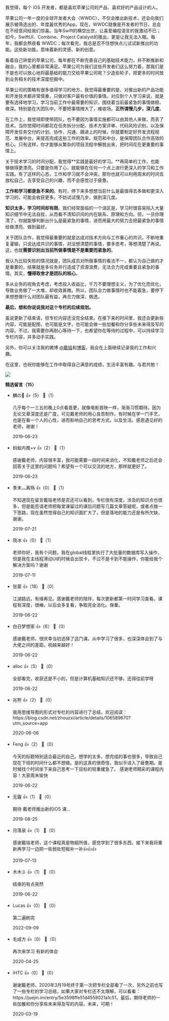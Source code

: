 我觉得，每个 iOS 开发者，都是喜欢苹果公司的产品、喜欢好的产品设计的人。

苹果公司一年一度的全球开发者大会（WWDC），不仅会推出新技术，还会向我们展示被筛选出的、年度最优秀的App。现在，WWDC就像是开发者的节日，总会在不经意间给我们惊喜。当年Swift的横空出世，让喜爱编程语言的我激动不已；如今，SwiftUI、Combine、Project Catalyst的推出，更是让我无法入眠。每年，我都会熬夜看 WWDC；每次看完，我总是忍不住想快点儿试试新推出的功能。这些新功能，意味着新的灵感、新的创意。

看着自己钟爱的苹果公司，每年都在不断完善自己的基础技术能力，并不断推新和融合，我的心里都非常满足。苹果公司为我们这些开发者们这么努力着，那我们是不是也可以放心地将最基础的能力交给苹果公司呢？少造些轮子，把更多的时间放到业务相关的技术深度挖掘中。

苹果公司的策略有很多值得学习的地方，我觉得最重要的是，对推出新的产品功能和开发技术都非常慎重，只做对客户最有价值的事情。对应到个人学习来说，就是要有选择地学习，学习当前工作中最需要的知识，围绕着当前最紧急的事情做稳、做深。特别是在大团队中，不要把事情摊大了，难收场。**正所谓慢几步，深几度**。

在工作上，我觉得即使带团队，也不要因为事情实施都可以由其他人来做，而丢了技术。当你觉得时间都花在任务拆分分配、技术方案评审、代码风险识别，以及保障开发任务交付的计划、协作、沟通、跟进上的时候，你就要制定好开发流程规范、发展中台，来提高完成这些工作的效率。规范和中台，是保障团队合作高效的核心。只有这样，你才能够从繁杂的项目流程中解脱出来，把时间花在更重要的事情上。

关于技术学习的时间分配，我觉得**实践是最好的学习。**再简单的工作，也能够做得更漂亮。只要是你用了心，就能够在任何一个点上进行更深入的学习和工作实践。有了这样的心态，工作和学习就不会冲突，那你也就可以利用周末的时间去放松自己，去享受自己的兴趣，而不会感觉过于疲惫。

**工作和学习都是急不来的**。有时，停下来多想想当前什么是最值得去多做和更深入学习的，可能会收获更多。不妨试试慢几步，做到深几度。

**知识太多，学习时间却有限**。我们经常面临的一个误区是，学习时很容易陷入大量知识细节中无法自拔，从而看不清知识间的内在联系、原理和方向。但，一旦你理清了，你就能够判断出什么是最紧急的事情，进而用最大的努力去把最紧急的事情给做漂亮、做到最好。

关于团队合作，我觉得最重要的就是达成对技术方向与工作重心的共识。不断地重复灌输，只说达成共识的事情，对没想清楚的事情，要多思考，等想清楚了再说。这，也就**需要识别出当前所做事情是不是重要而紧急的**。

我认为比较失败的情况就是，团队成员对所做事情的看法不一，都认为自己做的才是重要的，结果就是多任务并行造成了资源浪费，无法合力完成重要且紧急的事情。其实，**懂得取舍才是团队的核心**。

多从业务的视角去考虑，考虑投入收益比，千万不要理想主义，为了优化而优化，导致业务做了一大堆，却收效甚微。所以，团队合力做事情时也不能着急，要停下来想想做什么对团队最有益，再合力做深、做透。

**最后，想和你说说我对这个专栏的后续规划。**

虽说更新了结束语，但专栏内容还没完全结束。在接下来的时间里，我还会更新些内容，可能是配图，也可能是文字，也可能会做一些加餐和你分享些未来得及写的内容。不过，我需要你再耐心等待一下，也希望你在等待的过程中，可以持续学习专栏内容，并多动手实践。

另外，你可以关注我的微博 [@戴铭](https://weibo.com/allstarming?sudaref=shimo.im&display=0&retcode=6102)和[博客](https://ming1016.github.io/)，我会在上面继续记录我的工作和兴趣。

在这里，也祝你能够在工作中取得自己满意的成绩，生活丰富有趣。与君共勉！

[![](https://static001.geekbang.org/resource/image/df/ff/df589ce74d7ea90b3046f5021eea2cff.jpg?wh=1142%2A801)](https://jinshuju.net/f/YPq9NN)
<div><strong>精选留言（15）</strong></div><ul>
<li><span>麟の🏸</span> 👍（5） 💬（1）<p>几乎每个一三五的晚上0点看首更，就像电影首映一样，渐渐习惯期待。因为无论文章深度还是广度，可见戴老师的用心良苦制作。有时候在学一门手艺，也是在看一个人的心性，进而影响自己的思考方式，以及生活。感恩遇见好的老师，谢谢！</p>2019-06-23</li><br/><li><span>蚂蚁内推+v</span> 👍（2） 💬（1）<p>感谢戴老师，内容很丰富，我可能需要一段时间来消化，不知戴老师之后还会回答关于这里的问题吗？希望有一个可以交流的地方，那样就更好了。</p>2019-06-23</li><br/><li><span>季末灬离殇</span> 👍（0） 💬（1）<p>不知道现在留言戴铭老师是否还可以看到，专栏很有深度，涉及的知识点也很多，但是能否请老师把每堂课留过的课后问题写几篇文章答疑呢，或者点拨一下思路，现在虽然觉得自己的知识面扩大了，但是落地的能力还是有所欠缺，谢谢。</p>2019-07-21</li><br/><li><span>晓冰</span> 👍（0） 💬（1）<p>老师你好，我有个问题，我在global线程里执行了大批量的数据库写入操作，但是我在主线程滑动UI的时候会出现卡，不过不是卡到不能操作，你能给我个解决方案吗？谢谢</p>2019-07-11</li><br/><li><span>张蒙</span> 👍（18） 💬（0）<p>江湖路远，有缘再见。感谢戴老师的陪伴，每次更新都第一时间学习查看。课程有深度，很棒。以后会多复看，争取完全消化。保重。</p>2019-06-22</li><br/><li><span>白日梦想家</span> 👍（6） 💬（0）<p>感谢戴老师，很庆幸当初选择了这门课。从中学习了很多，也深深体会到了与大佬之间的差距。祝越来越好！</p>2019-06-22</li><br/><li><span>alloc</span> 👍（5） 💬（0）<p>全部看完，收获还是不小的，但是计算机基础知识还不够，还得往前学呀</p>2019-06-22</li><br/><li><span>兆熊</span> 👍（2） 💬（0）<p>我用思维导图的形式对专栏的内容进行了总结，欢迎阅读： https:&#47;&#47;blog.csdn.net&#47;zhouzxi&#47;article&#47;details&#47;106589670?utm_source=app</p>2020-06-06</li><br/><li><span>Feng</span> 👍（2） 💬（0）<p>今天的标题特别适合最近的自己。想学的太多，想完成的事也很多，导致自己现在下班的时间什么都不想做。是的这真的很奇怪，我似乎进入了疲惫期。是时候找个时间坐下来自己思考一下目标的轻重缓急了。
感谢老师精彩的课程内容！大家周末愉快</p>2019-06-22</li><br/><li><span>无霾</span> 👍（1） 💬（0）<p>期待 戴老师推出新的iOS 课...
</p>2019-08-25</li><br/><li><span>月落泉</span> 👍（1） 💬（0）<p>感谢戴铭老师，这个课程真是物超所值，感觉学到了很多东西。接下来我将重新再学习一边把一些弱处短板补一补👍👍👍</p>2019-07-13</li><br/><li><span>木木彡</span> 👍（1） 💬（0）<p>结束的有点突然</p>2019-06-22</li><br/><li><span>Lucas</span> 👍（0） 💬（0）<p>第二遍刷完</p>2022-09-09</li><br/><li><span>毛成方</span> 👍（0） 💬（0）<p>再次来学习 有新的体会</p>2020-04-25</li><br/><li><span>iHTC</span> 👍（0） 💬（0）<p>谢谢戴老师，2020年3月19号终于第一次把专栏全部看了一次，另外之前也写了一些专栏的学习总结，如果大家对专栏还不太理解，可以看看：https:&#47;&#47;juejin.im&#47;entry&#47;5e3598ffe51d4558021a1c51，最后，期待老师的一些加餐和你分享些未来得及写的内容。未来，可期！</p>2020-03-19</li><br/>
</ul>